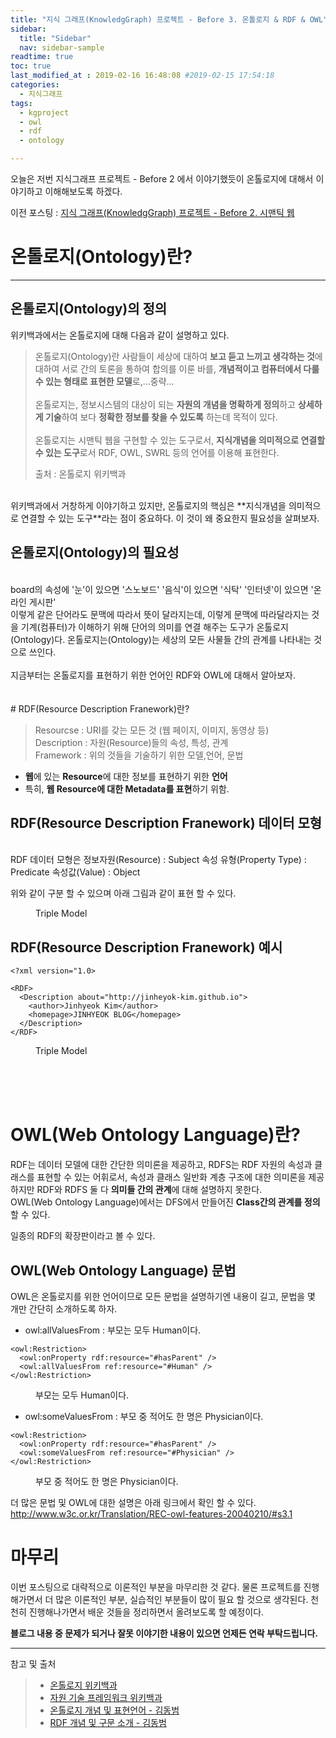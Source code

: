```yaml
---
title: "지식 그래프(KnowledgGraph) 프로젝트 - Before 3. 온톨로지 & RDF & OWL"
sidebar:
  title: "Sidebar"
  nav: sidebar-sample
readtime: true
toc: true
last_modified_at : 2019-02-16 16:48:08 #2019-02-15 17:54:18
categories:
  - 지식그래프
tags:
  - kgproject
  - owl
  - rdf
  - ontology

---
```


오늘은 저번 지식그래프 프로젝트 - Before 2 에서 이야기했듯이 온톨로지에 대해서 이야기하고 이해해보도록 하겠다. <br>

이전 포스팅 : [지식 그래프(KnowledgGraph) 프로젝트 - Before 2. 시맨틱 웹](https://jinhyeok-kim.github.io/%EC%A7%80%EC%8B%9D%EA%B7%B8%EB%9E%98%ED%94%84/KnowledgeGraphProject-2/)

# 온톨로지(Ontology)란?
--- 
## 온톨로지(Ontology)의 정의

위키백과에서는 온톨로지에 대해 다음과 같이 설명하고 있다.

> 온톨로지(Ontology)란 사람들이 세상에 대하여 **보고 듣고 느끼고 생각하는 것**에 대하여 서로 간의 토론을 통하여 합의를 이룬 바를, **개념적이고 컴퓨터에서 다룰 수 있는 형태로 표현한 모델**로,...중략...<br><br>
> 온톨로지는, 정보시스템의 대상이 되는 **자원의 개념을 명확하게 정의**하고 **상세하게 기술**하여 보다 **정확한 정보를 찾을 수 있도록** 하는데 목적이 있다.<br><br>
> 온톨로지는 시맨틱 웹을 구현할 수 있는 도구로서, **지식개념을 의미적으로 연결할 수 있는 도구**로서 RDF, OWL, SWRL 등의 언어를 이용해 표현한다.
> <figcaption>출처 : 온톨로지 위키백과</figcaption>

<br>
위키백과에서 거창하게 이야기하고 있지만, 온톨로지의 핵심은 **지식개념을 의미적으로 연결할 수 있는 도구**라는 점이 중요하다.  
이 것이 왜 중요한지 필요성을 살펴보자.

## 온톨로지(Ontology)의 필요성
<br>
board의 속성에  
'눈'이 있으면 '스노보드'  
'음식'이 있으면 '식탁'  
'인터넷'이 있으면 '온라인 게시판'  
<br>
이렇게 같은 단어라도 문맥에 따라서 뜻이 달라지는데, 이렇게 문맥에 따라달라지는 것을 기계(컴퓨터)가 이해하기 위해 단어의 의미를 연결 해주는 도구가 온톨로지(Ontology)다.  
온톨로지는(Ontology)는 세상의 모든 사물들 간의 관계를 나타내는 것으로 쓰인다.
<br><br>
지금부터는 온톨로지를 표현하기 위한 언어인 RDF와 OWL에 대해서 알아보자.
<br><br><br>
# RDF(Resource Description Franework)란?

> Resourcse : URI를 갖는 모든 것 (웹 페이지, 이미지, 동영상 등) <br>
> Description : 자원(Resource)들의 속성, 특성, 관계 <br>
> Framework : 위의 것들을 기술하기 위한 모델,언어, 문법

- **웹**에 있는 **Resource**에 대한 정보를 표현하기 위한 **언어**
- 특히, **웹 Resource에 대한 Metadata를 표현**하기 위함.


## RDF(Resource Description Franework) 데이터 모형
<br>
RDF 데이터 모형은  
정보자원(Resource) : Subject    
속성 유형(Property Type) : Predicate  
속성값(Value) : Object  

위와 같이 구분 할 수 있으며 아래 그림과 같이 표현 할 수 있다.

<figure style="width: 500px" class="align-center">
  <img src="https://user-images.githubusercontent.com/18658656/52896851-c0fa3780-3210-11e9-847e-5a1e4a8bd2b6.png" alt="">
  <figcaption>Triple Model</figcaption>
</figure> 

## RDF(Resource Description Franework) 예시

```
<?xml version="1.0>

<RDF>
  <Description about="http://jinheyok-kim.github.io">
    <author>Jinhyeok Kim</author>
    <homepage>JINHYEOK BLOG</homepage>
  </Description>
</RDF>
```
<figure style="width: 500px" class="align-center">
  <img src="https://user-images.githubusercontent.com/18658656/52896850-be97dd80-3210-11e9-8299-93369bb3f8c1.png" alt="">
  <figcaption>Triple Model</figcaption>
</figure>

<br><br><br>
# OWL(Web Ontology Language)란?

RDF는 데이터 모델에 대한 간단한 의미론을 제공하고, RDFS는 RDF 자원의 속성과 클래스를 표현할 수 있는 어휘로서, 속성과 클래스 일반화 계층 구조에 대한 의미론을 제공하지만 RDF와 RDFS 둘 다 **의미들 간의 관계**에 대해 설명하지 못한다.  
OWL(Web Ontology Language)에서는 DFS에서 만들어진 **Class간의 관계를 정의**할 수 있다.
  
일종의 RDF의 확장판이라고 볼 수 있다.  


## OWL(Web Ontology Language) 문법

OWL은 온톨로지를 위한 언어이므로 모든 문법을 설명하기엔 내용이 길고, 문법을 몇 개만 간단히 소개하도록 하자.  

- owl:allValuesFrom : 부모는 모두 Human이다.
  
```
<owl:Restriction>
  <owl:onProperty rdf:resource="#hasParent" />
  <owl:allValuesFrom ref:resource="#Human" />
</owl:Restriction>
```
<figure style="width: 500px" class="align-center">
  <img src="https://user-images.githubusercontent.com/18658656/52897303-361c3b80-3216-11e9-83cd-e44394714b21.png" alt="">
  <figcaption>부모는 모두 Human이다.</figcaption>
</figure>


- owl:someValuesFrom : 부모 중 적어도 한 명은 Physician이다.

```
<owl:Restriction>
  <owl:onProperty rdf:resource="#hasParent" />
  <owl:someValuesFrom ref:resource="#Physician" />
</owl:Restriction>
```
<figure style="width: 500px" class="align-center">
  <img src="https://user-images.githubusercontent.com/18658656/52897304-361c3b80-3216-11e9-80f8-0f1f66a80b6b.png" alt="">
  <figcaption>부모 중 적어도 한 명은 Physician이다.</figcaption>
</figure>

더 많은 문법 및 OWL에 대한 설명은 아래 링크에서 확인 할 수 있다.<br>
<http://www.w3c.or.kr/Translation/REC-owl-features-20040210/#s3.1>

# 마무리

이번 포스팅으로 대략적으로 이론적인 부분을 마무리한 것 같다. 물론 프로젝트를 진행해가면서 더 많은 이론적인 부분, 실습적인 부분들이 많이 필요 할 것으로 생각된다. 천천히 진행해나가면서 배운 것들을 정리하면서 올려보도록 할 예정이다.
<br>

**블로그 내용 중 문제가 되거나 잘못 이야기한 내용이 있으면 언제든 연락 부탁드립니다.**

---

참고 및 출처  
> - [온톨로지 위키백과](https://ko.wikipedia.org/wiki/%EC%98%A8%ED%86%A8%EB%A1%9C%EC%A7%80)
> - [자원 기술 프레임워크 위키백과](https://ko.wikipedia.org/wiki/%EC%9E%90%EC%9B%90_%EA%B8%B0%EC%88%A0_%ED%94%84%EB%A0%88%EC%9E%84%EC%9B%8C%ED%81%AC)
> - [온톨로지 개념 및 표현언어 - 김동범](https://www.slideshare.net/barambi/ss-1514567)
> - [RDF 개념 및 구문 소개 - 김동범](https://www.slideshare.net/barambi/rdf)